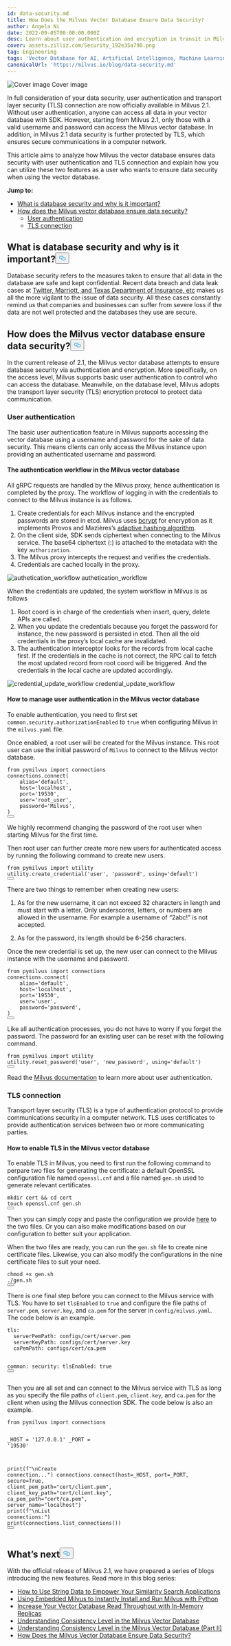 ```yaml
---
id: data-security.md
title: How Does the Milvus Vector Database Ensure Data Security?
author: Angela Ni
date: 2022-09-05T00:00:00.000Z
desc: Learn about user authentication and encryption in transit in Milvus.
cover: assets.zilliz.com/Security_192e35a790.png
tag: Engineering
tags: 'Vector Database for AI, Artificial Intelligence, Machine Learning'
canonicalUrl: 'https://milvus.io/blog/data-security.md'
---
```

<p>
  <span class="img-wrapper">
    <img translate="no" src="https://assets.zilliz.com/Security_192e35a790.png" alt="Cover image" class="doc-image" id="cover-image" />
    <span>Cover image</span>
  </span>
</p>
<p>In full consideration of your data security, user authentication and transport layer security (TLS) connection are now officially available in Milvus 2.1. Without user authentication, anyone can access all data in your vector database with SDK. However, starting from Milvus 2.1, only those with a valid username and password can access the Milvus vector database. In addition, in Milvus 2.1 data security is further protected by TLS, which ensures secure communications in a computer network.</p>
<p>This article aims to analyze how Milvus the vector database ensures data security with user authentication and TLS connection and explain how you can utilize these two features as a user who wants to ensure data security when using the vector database.</p>
<p><strong>Jump to:</strong></p>
<ul>
<li><a href="#What-is-database-security-and-why-is-it-important">What is database security and why is it important?</a></li>
<li><a href="#How-does-the-Milvus-vector-database-ensure-data-security">How does the Milvus vector database ensure data security?</a>
<ul>
<li><a href="#User-authentication">User authentication</a></li>
<li><a href="#TLS-connection">TLS connection</a></li>
</ul></li>
</ul>
<h2 id="What-is-database-security-and-why-is-it-important" class="common-anchor-header">What is database security and why is it important?<button data-href="#What-is-database-security-and-why-is-it-important" class="anchor-icon" translate="no">
      <svg translate="no"
        aria-hidden="true"
        focusable="false"
        height="20"
        version="1.1"
        viewBox="0 0 16 16"
        width="16"
      >
        <path
          fill="#0092E4"
          fill-rule="evenodd"
          d="M4 9h1v1H4c-1.5 0-3-1.69-3-3.5S2.55 3 4 3h4c1.45 0 3 1.69 3 3.5 0 1.41-.91 2.72-2 3.25V8.59c.58-.45 1-1.27 1-2.09C10 5.22 8.98 4 8 4H4c-.98 0-2 1.22-2 2.5S3 9 4 9zm9-3h-1v1h1c1 0 2 1.22 2 2.5S13.98 12 13 12H9c-.98 0-2-1.22-2-2.5 0-.83.42-1.64 1-2.09V6.25c-1.09.53-2 1.84-2 3.25C6 11.31 7.55 13 9 13h4c1.45 0 3-1.69 3-3.5S14.5 6 13 6z"
        ></path>
      </svg>
    </button></h2><p>Database security refers to the measures taken to ensure that all data in the database are safe and kept confidential. Recent data breach and data leak cases at <a href="https://firewalltimes.com/recent-data-breaches/">Twitter, Marriott, and Texas Department of Insurance, etc</a> makes us all the more vigilant to the issue of data security. All these cases constantly remind us that companies and businesses can suffer from severe loss if the data are not well protected and the databases they use are secure.</p>
<h2 id="How-does-the-Milvus-vector-database-ensure-data-security" class="common-anchor-header">How does the Milvus vector database ensure data security?<button data-href="#How-does-the-Milvus-vector-database-ensure-data-security" class="anchor-icon" translate="no">
      <svg translate="no"
        aria-hidden="true"
        focusable="false"
        height="20"
        version="1.1"
        viewBox="0 0 16 16"
        width="16"
      >
        <path
          fill="#0092E4"
          fill-rule="evenodd"
          d="M4 9h1v1H4c-1.5 0-3-1.69-3-3.5S2.55 3 4 3h4c1.45 0 3 1.69 3 3.5 0 1.41-.91 2.72-2 3.25V8.59c.58-.45 1-1.27 1-2.09C10 5.22 8.98 4 8 4H4c-.98 0-2 1.22-2 2.5S3 9 4 9zm9-3h-1v1h1c1 0 2 1.22 2 2.5S13.98 12 13 12H9c-.98 0-2-1.22-2-2.5 0-.83.42-1.64 1-2.09V6.25c-1.09.53-2 1.84-2 3.25C6 11.31 7.55 13 9 13h4c1.45 0 3-1.69 3-3.5S14.5 6 13 6z"
        ></path>
      </svg>
    </button></h2><p>In the current release of 2.1, the Milvus vector database attempts to ensure database security via authentication and encryption. More specifically, on the access level, Milvus supports basic user authentication to control who can access the database. Meanwhile, on the database level, Milvus adopts the transport layer security (TLS) encryption protocol to protect data communication.</p>
<h3 id="User-authentication" class="common-anchor-header">User authentication</h3><p>The basic user authentication feature in Milvus supports accessing the vector database using a username and password for the sake of data security. This means clients can only access the Milvus instance upon providing an authenticated username and password.</p>
<h4 id="The-authentication-workflow-in-the-Milvus-vector-database" class="common-anchor-header">The authentication workflow in the Milvus vector database</h4><p>All gRPC requests are handled by the Milvus proxy, hence authentication is completed by the proxy. The workflow of logging in with the credentials to connect to the Milvus instance is as follows.</p>
<ol>
<li>Create credentials for each Milvus instance and the encrypted passwords are stored in etcd. Milvus uses <a href="https://golang.org/x/crypto/bcrypt">bcrypt</a> for encryption as it implements Provos and Mazières’s <a href="http://www.usenix.org/event/usenix99/provos/provos.pdf">adaptive hashing algorithm</a>.</li>
<li>On the client side, SDK sends ciphertext when connecting to the Milvus service. The base64 ciphertext (<username>:<password>) is attached to the metadata with the key <code translate="no">authorization</code>.</li>
<li>The Milvus proxy intercepts the request and verifies the credentials.</li>
<li>Credentials are cached locally in the proxy.</li>
</ol>
<p>
  <span class="img-wrapper">
    <img translate="no" src="https://assets.zilliz.com/1280_X1280_021e90e3c8.jpeg" alt="authetication_workflow" class="doc-image" id="authetication_workflow" />
    <span>authetication_workflow</span>
  </span>
</p>
<p>When the credentials are updated, the system workflow in Milvus is as follows</p>
<ol>
<li>Root coord is in charge of the credentials when insert, query, delete APIs are called.</li>
<li>When you update the credentials because you forget the password for instance, the new password is persisted in etcd. Then all the old credentials in the proxy’s local cache are invalidated.</li>
<li>The authentication interceptor looks for the records from local cache first. If the credentials in the cache is not correct, the RPC call to fetch the most updated record from root coord will be triggered. And the credentials in the local cache are updated accordingly.</li>
</ol>
<p>
  <span class="img-wrapper">
    <img translate="no" src="https://assets.zilliz.com/update_5af81a4173.jpeg" alt="credential_update_workflow" class="doc-image" id="credential_update_workflow" />
    <span>credential_update_workflow</span>
  </span>
</p>
<h4 id="How-to-manage-user-authentication-in-the-Milvus-vector-database" class="common-anchor-header">How to manage user authentication in the Milvus vector database</h4><p>To enable authentication, you need to first set <code translate="no">common.security.authorizationEnabled</code> to <code translate="no">true</code> when configuring Milvus in the <code translate="no">milvus.yaml</code> file.</p>
<p>Once enabled, a root user will be created for the Milvus instance. This root user can use the initial password of <code translate="no">Milvus</code> to connect to the Milvus vector database.</p>
<pre><code translate="no"><span class="hljs-keyword">from</span> pymilvus <span class="hljs-keyword">import</span> connections
connections.<span class="hljs-title function_">connect</span>(
    alias=<span class="hljs-string">&#x27;default&#x27;</span>,
    host=<span class="hljs-string">&#x27;localhost&#x27;</span>,
    port=<span class="hljs-string">&#x27;19530&#x27;</span>,
    user=<span class="hljs-string">&#x27;root_user&#x27;</span>,
    password=<span class="hljs-string">&#x27;Milvus&#x27;</span>,
)
<button class="copy-code-btn"></button></code></pre>
<p>We highly recommend changing the password of the root user when starting Milvus for the first time.</p>
<p>Then root user can further create more new users for authenticated access by running the following command to create new users.</p>
<pre><code translate="no"><span class="hljs-keyword">from</span> pymilvus <span class="hljs-keyword">import</span> utility
utility.<span class="hljs-title function_">create_credential</span>(<span class="hljs-string">&#x27;user&#x27;</span>, <span class="hljs-string">&#x27;password&#x27;</span>, <span class="hljs-keyword">using</span>=<span class="hljs-string">&#x27;default&#x27;</span>) 
<button class="copy-code-btn"></button></code></pre>
<p>There are two things to remember when creating new users:</p>
<ol>
<li><p>As for the new username, it can not exceed 32 characters in length and must start with a letter. Only underscores, letters, or numbers are allowed in the username. For example a username of “2abc!” is not accepted.</p></li>
<li><p>As for the password, its length should be 6-256 characters.</p></li>
</ol>
<p>Once the new credential is set up, the new user can connect to the Milvus instance with the username and password.</p>
<pre><code translate="no"><span class="hljs-keyword">from</span> pymilvus <span class="hljs-keyword">import</span> connections
connections.<span class="hljs-title function_">connect</span>(
    alias=<span class="hljs-string">&#x27;default&#x27;</span>,
    host=<span class="hljs-string">&#x27;localhost&#x27;</span>,
    port=<span class="hljs-string">&#x27;19530&#x27;</span>,
    user=<span class="hljs-string">&#x27;user&#x27;</span>,
    password=<span class="hljs-string">&#x27;password&#x27;</span>,
)
<button class="copy-code-btn"></button></code></pre>
<p>Like all authentication processes, you do not have to worry if you forget the password. The password for an existing user can be reset with the following command.</p>
<pre><code translate="no"><span class="hljs-keyword">from</span> pymilvus <span class="hljs-keyword">import</span> utility
utility.<span class="hljs-title function_">reset_password</span>(<span class="hljs-string">&#x27;user&#x27;</span>, <span class="hljs-string">&#x27;new_password&#x27;</span>, <span class="hljs-keyword">using</span>=<span class="hljs-string">&#x27;default&#x27;</span>)
<button class="copy-code-btn"></button></code></pre>
<p>Read the <a href="https://milvus.io/docs/v2.1.x/authenticate.md">Milvus documentation</a> to learn more about user authentication.</p>
<h3 id="TLS-connection" class="common-anchor-header">TLS connection</h3><p>Transport layer security (TLS) is a type of authentication protocol to provide communications security in a computer network. TLS uses certificates to provide authentication services between two or more communicating parties.</p>
<h4 id="How-to-enable-TLS-in-the-Milvus-vector-database" class="common-anchor-header">How to enable TLS in the Milvus vector database</h4><p>To enable TLS in Milvus, you need to first run the following command to perpare two files for generating the certificate: a default OpenSSL configuration file named <code translate="no">openssl.cnf</code> and a file named <code translate="no">gen.sh</code> used to generate relevant certificates.</p>
<pre><code translate="no"><span class="hljs-built_in">mkdir</span> cert &amp;&amp; <span class="hljs-built_in">cd</span> cert
<span class="hljs-built_in">touch</span> openssl.cnf gen.sh
<button class="copy-code-btn"></button></code></pre>
<p>Then you can simply copy and paste the configuration we provide <a href="https://milvus.io/docs/v2.1.x/tls.md#Create-files">here</a> to the two files. Or you can also make modifications based on our configuration to better suit your application.</p>
<p>When the two files are ready, you can run the <code translate="no">gen.sh</code> file to create nine certificate files. Likewise, you can also modify the configurations in the nine certificate files to suit your need.</p>
<pre><code translate="no"><span class="hljs-built_in">chmod</span> +x gen.sh
./gen.sh
<button class="copy-code-btn"></button></code></pre>
<p>There is one final step before you can connect to the Milvus service with TLS. You have to set <code translate="no">tlsEnabled</code> to <code translate="no">true</code> and configure the file paths of <code translate="no">server.pem</code>, <code translate="no">server.key</code>, and <code translate="no">ca.pem</code> for the server in <code translate="no">config/milvus.yaml</code>. The code below is an example.</p>
<pre><code translate="no">tls:
  serverPemPath: configs/cert/server.pem
  serverKeyPath: configs/cert/server.key
  caPemPath: configs/cert/ca.pem

common:
  security:
    tlsEnabled: <span class="hljs-literal">true</span>
<button class="copy-code-btn"></button></code></pre>
<p>Then you are all set and can connect to the Milvus service with TLS as long as you specify the file paths of <code translate="no">client.pem</code>, <code translate="no">client.key</code>, and <code translate="no">ca.pem</code> for the client when using the Milvus connection SDK. The code below is also an example.</p>
<pre><code translate="no"><span class="hljs-keyword">from</span> pymilvus <span class="hljs-keyword">import</span> connections

_HOST = <span class="hljs-string">&#x27;127.0.0.1&#x27;</span>
_PORT = <span class="hljs-string">&#x27;19530&#x27;</span>

<span class="hljs-built_in">print</span>(<span class="hljs-string">f&quot;\nCreate connection...&quot;</span>)
connections.connect(host=_HOST, port=_PORT, secure=<span class="hljs-literal">True</span>, client_pem_path=<span class="hljs-string">&quot;cert/client.pem&quot;</span>,
                        client_key_path=<span class="hljs-string">&quot;cert/client.key&quot;</span>,
                        ca_pem_path=<span class="hljs-string">&quot;cert/ca.pem&quot;</span>, server_name=<span class="hljs-string">&quot;localhost&quot;</span>)
<span class="hljs-built_in">print</span>(<span class="hljs-string">f&quot;\nList connections:&quot;</span>)
<span class="hljs-built_in">print</span>(connections.list_connections())
<button class="copy-code-btn"></button></code></pre>
<h2 id="Whats-next" class="common-anchor-header">What’s next<button data-href="#Whats-next" class="anchor-icon" translate="no">
      <svg translate="no"
        aria-hidden="true"
        focusable="false"
        height="20"
        version="1.1"
        viewBox="0 0 16 16"
        width="16"
      >
        <path
          fill="#0092E4"
          fill-rule="evenodd"
          d="M4 9h1v1H4c-1.5 0-3-1.69-3-3.5S2.55 3 4 3h4c1.45 0 3 1.69 3 3.5 0 1.41-.91 2.72-2 3.25V8.59c.58-.45 1-1.27 1-2.09C10 5.22 8.98 4 8 4H4c-.98 0-2 1.22-2 2.5S3 9 4 9zm9-3h-1v1h1c1 0 2 1.22 2 2.5S13.98 12 13 12H9c-.98 0-2-1.22-2-2.5 0-.83.42-1.64 1-2.09V6.25c-1.09.53-2 1.84-2 3.25C6 11.31 7.55 13 9 13h4c1.45 0 3-1.69 3-3.5S14.5 6 13 6z"
        ></path>
      </svg>
    </button></h2><p>With the official release of Milvus 2.1, we have prepared a series of blogs introducing the new features. Read more in this blog series:</p>
<ul>
<li><a href="https://milvus.io/blog/2022-08-08-How-to-use-string-data-to-empower-your-similarity-search-applications.md">How to Use String Data to Empower Your Similarity Search Applications</a></li>
<li><a href="https://milvus.io/blog/embedded-milvus.md">Using Embedded Milvus to Instantly Install and Run Milvus with Python</a></li>
<li><a href="https://milvus.io/blog/in-memory-replicas.md">Increase Your Vector Database Read Throughput with In-Memory Replicas</a></li>
<li><a href="https://milvus.io/blog/understanding-consistency-levels-in-the-milvus-vector-database.md">Understanding Consistency Level in the Milvus Vector Database</a></li>
<li><a href="https://milvus.io/blog/understanding-consistency-levels-in-the-milvus-vector-database-2.md">Understanding Consistency Level in the Milvus Vector Database (Part II)</a></li>
<li><a href="https://milvus.io/blog/data-security.md">How Does the Milvus Vector Database Ensure Data Security?</a></li>
</ul>
